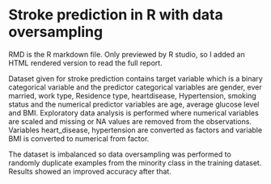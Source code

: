 # Stroke prediction in R with data oversampling

RMD is the R markdown file. Only previewed by R studio, so I added an HTML rendered version to read the full report.

Dataset given for stroke prediction contains target variable which is a binary categorical variable and the predictor categorical variables are gender, ever married, work type, Residence type, heartdisease, Hypertension, smoking status and the numerical predictor variables are age, average glucose level and BMI. Exploratory data analysis is performed where numerical variables are scaled and missing or NA values are removed from the observations. Variables heart_disease, hypertension are converted as factors and variable BMI is converted to numerical from factor.

The dataset is imbalanced so data oversampling was performed to randomly duplicate examples from the minority class in the training dataset. Results showed an improved accuracy after that.  
